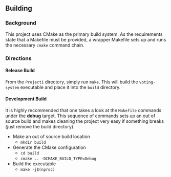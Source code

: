 
## Building ##

### Background ###
This project uses CMake as the primary build system. As the requirements 
state that a Makefile must be provided, a wrapper Makefile sets up and
runs the necessary `cmake` command chain.

### Directions ###

#### Release Build ####
From the `Project1` directory, simply run `make`. This will build the `voting-system` executable and place it into the `build` directory.

#### Development Build ####
It is highly recommended that one takes a look at the `Makefile` commands under the **debug** target. This sequence of commands sets up an out of source build and makes cleaning the project very easy if something breaks (just remove the build directory).

* Make an out of source build location
  - `mkdir build`
* Generate the CMake configuration
  - `cd build`
  - `cmake .. -DCMAKE_BUILD_TYPE=Debug`
* Build the executable
  - `make -j$(nproc)`
